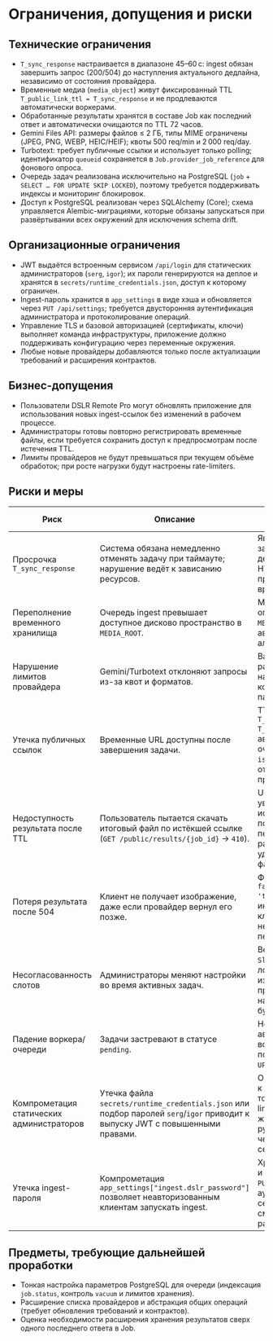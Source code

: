 # Ограничения, допущения и риски

## Технические ограничения
- `T_sync_response` настраивается в диапазоне 45–60 с: ingest обязан завершить запрос (200/504) до наступления актуального дедлайна, независимо от состояния провайдера.
- Временные медиа (`media_object`) живут фиксированный TTL `T_public_link_ttl = T_sync_response` и не продлеваются автоматически воркерами.
- Обработанные результаты хранятся в составе Job как последний ответ и автоматически очищаются по TTL 72 часов.
- Gemini Files API: размеры файлов ≤ 2 ГБ, типы MIME ограничены (JPEG, PNG, WEBP, HEIC/HEIF); квоты 500 req/min и 2 000 req/day.
- Turbotext: требует публичные ссылки и использует только polling; идентификатор `queueid` сохраняется в `Job.provider_job_reference` для фонового опроса.
- Очередь задач реализована исключительно на PostgreSQL (`job` + `SELECT … FOR UPDATE SKIP LOCKED`), поэтому требуется поддерживать индексы и мониторинг блокировок.
- Доступ к PostgreSQL реализован через SQLAlchemy (Core); схема управляется Alembic-миграциями, которые обязаны запускаться при развёртывании всех окружений для исключения schema drift.

## Организационные ограничения
- JWT выдаётся встроенным сервисом `/api/login` для статических администраторов (`serg`, `igor`); их пароли генерируются на деплое и хранятся в `secrets/runtime_credentials.json`, доступ к которому ограничен.
- Ingest-пароль хранится в `app_settings` в виде хэша и обновляется через `PUT /api/settings`; требуется двусторонняя аутентификация администратора и протоколирование операций.
- Управление TLS и базовой авторизацией (сертификаты, ключи) выполняет команда инфраструктуры, приложение должно поддерживать конфигурацию через переменные окружения.
- Любые новые провайдеры добавляются только после актуализации требований и расширения контрактов.

## Бизнес-допущения
- Пользователи DSLR Remote Pro могут обновлять приложение для использования новых ingest-ссылок без изменений в рабочем процессе.
- Администраторы готовы повторно регистрировать временные файлы, если требуется сохранить доступ к предпросмотрам после истечения TTL.
- Лимиты провайдеров не будут превышаться при текущем объёме обработок; при росте нагрузки будут настроены rate-limiters.

## Риски и меры
| Риск | Описание | Митигирующие действия |
| --- | --- | --- |
| Просрочка `T_sync_response` | Система обязана немедленно отменять задачу при таймауте; нарушение ведёт к зависанию ресурсов. | Явное прерывание задач при наступлении дедлайна, отмена HTTP-запросов к провайдеру, очистка временных файлов. |
| Переполнение временного хранилища | Очередь ingest превышает доступное дисково пространство в `MEDIA_ROOT`. | Мониторинг объёма, ограничения `MEDIA_MAX_FILE_SIZE_MB`, автоматический GC и алерты. |
| Нарушение лимитов провайдера | Gemini/Turbotext отклоняют запросы из-за квот и форматов. | Валидация MIME/размеров, rate-limiting на адаптере, конфигурация параллелизма. |
| Утечка публичных ссылок | Временные URL доступны после завершения задачи. | TTL фиксирован как `T_public_link_ttl = T_sync_response`, автоматическая очистка при `is_finalized = true`, отсутствие механизма продления. |
| Недоступность результата после TTL | Пользователь пытается скачать итоговый файл по истёкшей ссылке (`GET /public/results/{job_id}` → `410`). | UI отображает уведомление об истечении, слоты позволяют перезапустить ingest, расписание очистки удаляет устаревшие файлы. |
| Потеря результата после 504 | Клиент не получает изображение, даже если провайдер вернул его позже. | Фиксация `failure_reason = 'timeout'`, информирование клиента о необходимости перезапуска ingest. |
| Несогласованность слотов | Администраторы меняют настройки во время активных задач. | Версионирование `Slot.updated_at`, логирование изменений, применение новых настроек только на будущие Jobs. |
| Падение воркера/очереди | Задачи застревают в статусе `pending`. | Heartbeat и автоперезапуск воркеров, idempotent подбор задач (PG `FOR UPDATE SKIP LOCKED`). |
| Компрометация статических администраторов | Утечка файла `secrets/runtime_credentials.json` или подбор паролей `serg`/`igor` приводит к выпуску JWT с повышенными правами. | Ограничение доступа к файлу, хранение только хэшей, rate-limit на `/api/login`, журналирование и ручная смена паролей через перегенерацию секрета. |
| Утечка ingest-пароля | Компрометация `app_settings["ingest.dslr_password"]` позволяет неавторизованным клиентам запускать ingest. | Хранение только хэша и соли, ротация через `PUT /api/settings`, аудит операций и секретов, регулярная смена пароля по расписанию. |

## Предметы, требующие дальнейшей проработки
- Тонкая настройка параметров PostgreSQL для очереди (индексация `job.status`, контроль `vacuum` и лимитов хранения).
- Расширение списка провайдеров и абстракция общих операций (требует обновления требований и контрактов).
- Оценка необходимости расширения хранения результатов сверх одного последнего ответа в Job.
